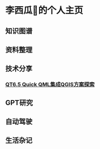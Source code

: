 # 李西瓜🍉的个人主页

## 知识图谱

## 资料整理

## 技术分享
### [QT6.5 Quick QML集成QGIS方案探索](./tech-share/how-to-integrate-qml-qgis.md)

## GPT研究

## 自动驾驶

## 生活杂记
